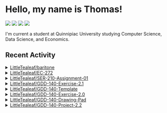 <h1>Hello, my name is Thomas!</h1>
<a href="https://discord.gg/YXdv8upxag"><img src="https://img.shields.io/badge/Discord-%237289DA?logo=discord&logoColor=white"></a> <a href="https://www.instagram.com/gnome.tealeaf/"><img src="https://img.shields.io/badge/Instagram-E4405F?logoColor=white&logo=instagram"></a> <a href="https://www.linkedin.com/in/thomas-kwashnak/"><img src="https://img.shields.io/badge/Linkedin-0077B5?logo=linkedin&logoColor=white"></a> <a href="https://twitter.com/LittleTeeaaa"><img src="https://img.shields.io/badge/Twitter-1DA1F2?logo=twitter&logoColor=white"></a>
<p>
<p>
I'm current a student at Quinnipiac University studying Computer Science, Data Science, and Economics.
<h2>Recent Activity</h2>
<details><summary><a href="https://www.github.com/LittleTealeaf/baritone">LittleTealeaf/baritone</a></summary><ul><li><code>1.18.1</code> <a href="https://www.github.com/LittleTealeaf/baritone/commit/de67ae1b97eb3d3dd6631d41ae35f9461290cbca">#de67ae1</a>  Cleanup Code</li><li><code>1.18.1</code> <a href="https://www.github.com/LittleTealeaf/baritone/commit/8a54c0e9c74b572e267aa200b5b5d86c3d92d7d8">#8a54c0e</a>  something</li><li><code>1.18.1</code> <a href="https://www.github.com/LittleTealeaf/baritone/commit/0d34790980469b2886ec6e27bf050b01958a2dec">#0d34790</a>  Recipes</li><li><code>1.18.1</code> <a href="https://www.github.com/LittleTealeaf/baritone/commit/3afb949f434c8338f20c2b51a10722ab1a26d836">#3afb949</a>  Basic Crafting</li><li><code>master</code> <a href="https://www.github.com/LittleTealeaf/baritone/commit/21534d1c0bafb5d27dadb97ae1144a54e9a2d19f">#21534d1</a>  Fix chat error messages being obfuscated for block type arguments</li><li><code>master</code> <a href="https://www.github.com/LittleTealeaf/baritone/commit/74ea803651c2e4d73c813ea38d2c790e26c209e0">#74ea803</a>  Add world border checks to MovementHelper</li><li><code>master</code> <a href="https://www.github.com/LittleTealeaf/baritone/commit/49357790f1e48186949b82f97d27b842e5ffd3e9">#4935779</a>  fix world border checks</li><li><code>master</code> <a href="https://www.github.com/LittleTealeaf/baritone/commit/7052fe62250c48bf4021857ceb8b44066887dc58">#7052fe6</a>  put this on its own line</li><li><code>master</code> <a href="https://www.github.com/LittleTealeaf/baritone/commit/d2b62e2d21c72cb659be7680edbc490ab7cdadf0">#d2b62e2</a>  Merge pull request #3239 from scorbett123/world_border_checks</li><li><code>master</code> <a href="https://www.github.com/LittleTealeaf/baritone/commit/91be4c46439292b580af2c04bc6fd81ff5859004">#91be4c4</a>  Merge pull request #3093 from ZacSharp/fixBlockOptionalMetaObfuscation</li><li><code>master</code> <a href="https://www.github.com/LittleTealeaf/baritone/commit/0ade37f14f8af914c50046a5d681f1ffff3635c0">#0ade37f</a>  Update Setup and Usage guides</li><li><code>master</code> <a href="https://www.github.com/LittleTealeaf/baritone/commit/b19c935da1e3b669508f8c64214782c725a68b4c">#b19c935</a>  Merge pull request #3256 from ehylo/master</li></ul></details><details><summary><a href="https://www.github.com/LittleTealeaf/EC-272">LittleTealeaf/EC-272</a></summary><ul><li><code>main</code> <a href="https://www.github.com/LittleTealeaf/EC-272/commit/a316ad6cf64eb4b6ccd17184cd249ef12dc91ccd">#a316ad6</a>  class notes</li></ul></details><details><summary><a href="https://www.github.com/LittleTealeaf/SER-210-Assignment-01">LittleTealeaf/SER-210-Assignment-01</a></summary><ul><li><code>main</code> <a href="https://www.github.com/LittleTealeaf/SER-210-Assignment-01/commit/73c22d9a6620437ddd0b4970074d488639dec446">#73c22d9</a>  Code Cleanup</li><li><code>main</code> <a href="https://www.github.com/LittleTealeaf/SER-210-Assignment-01/commit/cb19675f8531d93a12e36334ce7629e9a5b0b581">#cb19675</a>  Moved Play Again button up</li><li><code>main</code> <a href="https://www.github.com/LittleTealeaf/SER-210-Assignment-01/commit/b4e8ed505d351a383de3aacd0a3fb182730dd80f">#b4e8ed5</a>  Added Button Functionality</li><li><code>main</code> <a href="https://www.github.com/LittleTealeaf/SER-210-Assignment-01/commit/e36847b435c2e195dd2d22ce51c268eb1c9785d3">#e36847b</a>  Created Reset Button</li><li><code>main</code> <a href="https://www.github.com/LittleTealeaf/SER-210-Assignment-01/commit/fe45e2bc93ad00e631118b422e415a13527048fb">#fe45e2b</a>  Customized layout for greeter and instructions</li></ul></details><details><summary><a href="https://www.github.com/LittleTealeaf/GDD-140-Exercise-2.1">LittleTealeaf/GDD-140-Exercise-2.1</a></summary><ul><li><code>main</code> <a href="https://www.github.com/LittleTealeaf/GDD-140-Exercise-2.1/commit/7c44a831d6c2563f32bc59d4510e7b6eef3bf029">#7c44a83</a>  I got carried away</li><li><code>main</code> <a href="https://www.github.com/LittleTealeaf/GDD-140-Exercise-2.1/commit/28776e262e41cc06269ee92af21d611b562dd436">#28776e2</a>  transparency is random</li><li><code>main</code> <a href="https://www.github.com/LittleTealeaf/GDD-140-Exercise-2.1/commit/14436627c61ebb742cf4b0c1e4e0a2cd3c1d4757">#1443662</a>  changed speeds</li><li><code>main</code> <a href="https://www.github.com/LittleTealeaf/GDD-140-Exercise-2.1/commit/d94b18813c1a54d3d0463f05f44abbf44b97fffb">#d94b188</a>  circles are now drawn at 50% opacity</li><li><code>main</code> <a href="https://www.github.com/LittleTealeaf/GDD-140-Exercise-2.1/commit/b09641230c3e5cbcfcc4aac7f16d1d26d69a7bfe">#b096412</a>  Colors!</li><li><code>main</code> <a href="https://www.github.com/LittleTealeaf/GDD-140-Exercise-2.1/commit/f71cc02ff5ff630e2ecc9df4a22389f24e075918">#f71cc02</a>  Added ellipse that bounces off edges of the screen</li><li><code>main</code> <a href="https://www.github.com/LittleTealeaf/GDD-140-Exercise-2.1/commit/69d16e0b8f3db78c8d4e1459c2fc914608cc4c39">#69d16e0</a>  fix setup</li><li><code>main</code> <a href="https://www.github.com/LittleTealeaf/GDD-140-Exercise-2.1/commit/85d22dd8587ea85c5b38c7e0fa90fef5fce76618">#85d22dd</a>  Update README.md</li></ul></details><details><summary><a href="https://www.github.com/LittleTealeaf/GDD-140-Template">LittleTealeaf/GDD-140-Template</a></summary><ul><li><code>main</code> <a href="https://www.github.com/LittleTealeaf/GDD-140-Template/commit/3717f8acb04b901b58daab6fd999a508c995d192">#3717f8a</a>  Removed need for misc. JS files, using cloudfare versions</li><li><code>main</code> <a href="https://www.github.com/LittleTealeaf/GDD-140-Template/commit/be02b0577d83c10e24bdcf59216ec34dcf032a7e">#be02b05</a>  changes</li><li><code>main</code> <a href="https://www.github.com/LittleTealeaf/GDD-140-Template/commit/e05d4b2e0df5ddda16fd0670d235af48a41770cc">#e05d4b2</a>  Changed reference path</li></ul></details><details><summary><a href="https://www.github.com/LittleTealeaf/GDD-140-Exercise-2.0">LittleTealeaf/GDD-140-Exercise-2.0</a></summary><ul><li><code>main</code> <a href="https://www.github.com/LittleTealeaf/GDD-140-Exercise-2.0/commit/4953f3377fbac2b91b529fde276d2f0bf654496d">#4953f33</a>  fulfilled exercise requirements</li><li><code>main</code> <a href="https://www.github.com/LittleTealeaf/GDD-140-Exercise-2.0/commit/41842bf17876becc50d9d75dffe8264383955f54">#41842bf</a>  changed background</li><li><code>main</code> <a href="https://www.github.com/LittleTealeaf/GDD-140-Exercise-2.0/commit/1f3fe15a0335aa303772115fbc22eaf7c64ca384">#1f3fe15</a>  reset sketch</li></ul></details><details><summary><a href="https://www.github.com/LittleTealeaf/GDD-140-Drawing-Pad">LittleTealeaf/GDD-140-Drawing-Pad</a></summary><ul><li><code>main</code> <a href="https://www.github.com/LittleTealeaf/GDD-140-Drawing-Pad/commit/418760f713c29125127685ae867b0b03be877032">#418760f</a>  Imported code</li><li><code>main</code> <a href="https://www.github.com/LittleTealeaf/GDD-140-Drawing-Pad/commit/b98e77e2c511c3d9d6a6cc472158588e0f4ddb92">#b98e77e</a>  Update README.md</li></ul></details><details><summary><a href="https://www.github.com/LittleTealeaf/GDD-140-Project-2.2">LittleTealeaf/GDD-140-Project-2.2</a></summary><ul><li><code>main</code> <a href="https://www.github.com/LittleTealeaf/GDD-140-Project-2.2/commit/db3ef5ac7710743e61d6403961c4aa2fd6964a75">#db3ef5a</a>  Update README.md</li></ul></details>
